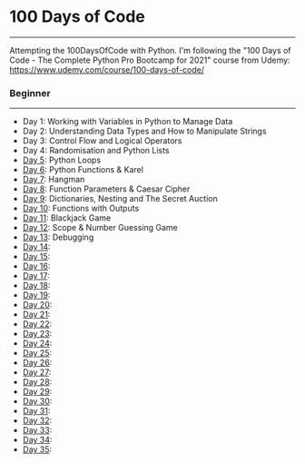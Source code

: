 # 100 Days of Code
---

Attempting the 100DaysOfCode with Python. I'm following the "100 Days of Code - The Complete Python Pro Bootcamp for 2021" course from Udemy: https://www.udemy.com/course/100-days-of-code/

### Beginner
---
- Day 1: Working with Variables in Python to Manage Data
- Day 2: Understanding Data Types and How to Manipulate Strings
- Day 3: Control Flow and Logical Operators
- Day 4: Randomisation and Python Lists
- [Day 5](https://github.com/henoktilahun/100DaysOfCode/tree/main/Day5): Python Loops
- [Day 6](https://github.com/henoktilahun/100DaysOfCode/tree/main/Day6): Python Functions & Karel
- [Day 7](https://github.com/henoktilahun/100DaysOfCode/tree/main/Day7): Hangman
- [Day 8](https://github.com/henoktilahun/100DaysOfCode/tree/main/Day8): Function Parameters & Caesar Cipher
- [Day 9](https://github.com/henoktilahun/100DaysOfCode/tree/main/Day9): Dictionaries, Nesting and The Secret Auction
- [Day 10](https://github.com/henoktilahun/100DaysOfCode/tree/main/Day10): Functions with Outputs
- [Day 11](https://github.com/henoktilahun/100DaysOfCode/tree/main/Day11): Blackjack Game
- [Day 12](https://github.com/henoktilahun/100DaysOfCode/tree/main/Day12): Scope & Number Guessing Game
- [Day 13](https://github.com/henoktilahun/100DaysOfCode/tree/main/Day13): Debugging
- [Day 14](https://github.com/henoktilahun/100DaysOfCode/tree/main/Day14):
- [Day 15](https://github.com/henoktilahun/100DaysOfCode/tree/main/Day15):
- [Day 16](https://github.com/henoktilahun/100DaysOfCode/tree/main/Day16):
- [Day 17](https://github.com/henoktilahun/100DaysOfCode/tree/main/Day17):
- [Day 18](https://github.com/henoktilahun/100DaysOfCode/tree/main/Day18):
- [Day 19](https://github.com/henoktilahun/100DaysOfCode/tree/main/Day19):
- [Day 20](https://github.com/henoktilahun/100DaysOfCode/tree/main/Day20):
- [Day 21](https://github.com/henoktilahun/100DaysOfCode/tree/main/Day21):
- [Day 22](https://github.com/henoktilahun/100DaysOfCode/tree/main/Day22):
- [Day 23](https://github.com/henoktilahun/100DaysOfCode/tree/main/Day23):
- [Day 24](https://github.com/henoktilahun/100DaysOfCode/tree/main/Day24):
- [Day 25](https://github.com/henoktilahun/100DaysOfCode/tree/main/Day25):
- [Day 26](https://github.com/henoktilahun/100DaysOfCode/tree/main/Day26):
- [Day 27](https://github.com/henoktilahun/100DaysOfCode/tree/main/Day27):
- [Day 28](https://github.com/henoktilahun/100DaysOfCode/tree/main/Day28):
- [Day 29](https://github.com/henoktilahun/100DaysOfCode/tree/main/Day29):
- [Day 30](https://github.com/henoktilahun/100DaysOfCode/tree/main/Day30):
- [Day 31](https://github.com/henoktilahun/100DaysOfCode/tree/main/Day31):
- [Day 32](https://github.com/henoktilahun/100DaysOfCode/tree/main/Day32):
- [Day 33](https://github.com/henoktilahun/100DaysOfCode/tree/main/Day33):
- [Day 34](https://github.com/henoktilahun/100DaysOfCode/tree/main/Day34):
- [Day 35](https://github.com/henoktilahun/100DaysOfCode/tree/main/Day35):

